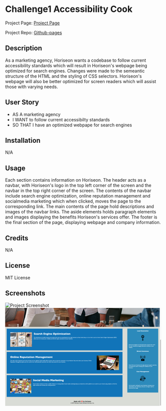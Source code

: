 # Challenge1 Accessibility Cook

Project Page: [Project Page](https://timothymichaelcook.github.io/challenge1-accessibility-cook/)

Project Repo: [Github-pages](https://github.com/timothymichaelcook/challenge1-accessibility-cook)

## Description

As a marketing agency, Horiseon wants a codebase to follow current accessibility standards which will result in Horiseon's webpage being optimized for search engines. Changes were made to the semeantic structure of the HTML and the styling of CSS selectors. Horiseon's webpage will also be better optimized for screen readers which will assist those with varying needs.

## User Story

- AS A marketing agency 
- I WANT to follow current accessibilty standards
- SO THAT I have an optimized webpape for search engines


## Installation

N/A

## Usage

Each section contains information on Horiseon. The header acts as a navbar, with Horiseon's logo in the top left corner of the screen and the navbar in the top right corner of the screen. The contents of the navbar include search engine optimization, online reputation management and socialmedia marketing which when clicked, moves the page to the corresponding link. The main contents of the page hold descriptions and images of the navbar links. The aside elements holds paragraph elements and images displaying the benefits Horiseon's services offer. The footer is the final section of the page, displaying webpage and company information.


## Credits

N/A

## License

MIT License

## Screenshots

![Project Screenshot](./assets/images/screenshot1.png)
![Project Screenshot](./assets/images/screenshot2.png)


